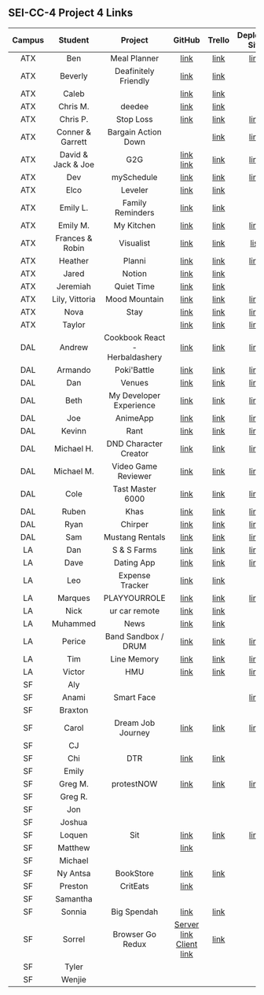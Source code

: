 ## SEI-CC-4 Project 4 Links 

| Campus | Student | Project | GitHub | Trello | Deployed Site |
|:----:|:---:|:---:|:---:|:---:|:---:|
| ATX | Ben | Meal Planner | [link](https://github.com/ManliestBen/meal-planner) | [link](https://trello.com/b/b1bb26Lr/meal-planner-app) | [link](https://manliest-meal-planner.herokuapp.com/) |
| ATX | Beverly | Deafinitely Friendly | [link](https://github.com/beverlyosoria/deafinitely-friendly) | [link](https://trello.com/b/be5LAg1u/deafinitely-friendly) |  |
| ATX | Caleb |  | [link](https://github.com/snsaleh1/my-portfolio) | [link](https://trello.com/b/FmkGXhgK/react-portfolio-unit-4) |  |
| ATX | Chris M. | deedee | [link](https://github.com/mayfielc/deedee-react-project) | [link](https://trello.com/b/Y17u3w1E/unit-4-project) |  |
| ATX | Chris P. | Stop Loss | [link](https://github.com/600rrchris/stoploss) | [link](https://trello.com/b/AiWMNT88/stoploss) | [link](https://stoploss2.herokuapp.com/) |
| ATX | Conner & Garrett | Bargain Action Down |  | [link](https://trello.com/b/QF0ggHbG/bargain-action-down) | [link](https://bargain-action-down.herokuapp.com/) |
| ATX | David & Jack & Joe | G2G | [link](https://github.com/baeddavid/G2G)<br>[link](https://github.com/baeddavid/G2G-API) | [link](https://trello.com/b/mncwglez/project-devutantes) | [link](https://g2g-gottago.herokuapp.com/welcome) |
| ATX | Dev | mySchedule | [link](https://github.com/Dev-94/mySchedule_React_Node) | [link](https://trello.com/b/XU623uZo/myschedule) | [link](https://my-sched.herokuapp.com/) |
| ATX | Elco | Leveler | [link](https://github.com/eag58914/leveler-app) | [link](https://trello.com/b/UyY44mPq/leveler) |  |
| ATX | Emily L. | Family Reminders | [link](https://github.com/emgrebe/Family-Reminders-App) | [link](https://trello.com/b/qERbcW9p/project-4) |  |
| ATX | Emily M. | My Kitchen | [link](https://github.com/efm0004/mykitchen) | [link](https://trello.com/b/rPAKVynp/unit-4-project) | [link](https://myreactkitchen.herokuapp.com/) |
| ATX | Frances & Robin | Visualist | [link](https://github.com/fcancio/Visualist-MERN) | [link](https://trello.com/b/NwinFdpS/visualist) | [list](https://visua-list.herokuapp.com/) |
| ATX | Heather | Planni | [link](https://github.com/MetaHeather/planni) | [link](https://trello.com/b/sv52IfVC/project-4) | [link](https://planni-hne.herokuapp.com/) |
| ATX | Jared | Notion | [link](https://github.com/jrodriguez082046/notion-react) | [link](https://trello.com/b/u2iOmXUR/unit-4-project-notion) |  |
| ATX | Jeremiah | Quiet Time | [link](https://github.com/JMHGZ/quiet-time) | [link](https://trello.com/b/i7CFQ1BD/project-4) |  |
| ATX | Lily, Vittoria | Mood Mountain | [link](https://github.com/lilymbest/MoodMountain) | [link](https://trello.com/b/MtRJppKw/moodtracker) | [link](https://moodmountain.herokuapp.com/) |
| ATX | Nova | Stay | [link](https://github.com/nhasley/Stay-React-NodeJS) | [link](https://trello.com/b/89OHVs6a/project-4) | [link](https://stayreact.herokuapp.com/login) |
| ATX | Taylor |  | [link](https://github.com/tlacerte/Restaurant-Website) | [link](https://trello.com/b/IT5wCv90/project-4) | [link](https://day-old-pizza.herokuapp.com/) |
| DAL | Andrew | Cookbook React - Herbaldashery |[link](https://github.com/atheismann/herbaldashery-cookbook)| [link](https://trello.com/b/JRagqZE3/p4-cookbook-react)| [link](https://herbaldashery-cookbook.herokuapp.com/)|
| DAL | Armando | Poki'Battle |[link](https://github.com/Drag49487Jr/Poki-Battle)|[link](https://trello.com/b/nbFwi2ll/project-4mern-stack)|[link](https://pokibattle.herokuapp.com/)|
| DAL | Dan | Venues |[link](https://github.com/dc3430/Venues)|[link](https://trello.com/b/foPvTfB7/venues)| [link](https://venues29.herokuapp.com/)|
| DAL | Beth | My Developer Experience | [link](https://github.com/bethsmith0623/MyDeveloperExperience)| [link](https://trello.com/b/OLuLa5rg/my-developer-experience) | [link](http://my-developer-experience.herokuapp.com/)|
| DAL | Joe | AnimeApp |[link](https://github.com/Jhunted/my-project-4.git)|[link](https://trello.com/b/C1wgVQz9/animapp)| [link](https://react-animapp.herokuapp.com/)|
| DAL | Kevinn | Rant |[link](https://github.com/kevinnarbas/rant-react) |[link](https://trello.com/b/kc8TpBdV/rant)|[link](https://rant-react.herokuapp.com/)|
| DAL | Michael H. | DND Character Creator | [link](https://github.com/mhinte91/p4-dnd-character-creator)| [link](https://trello.com/b/9Rt7Q04S/dd-character-creator)|[link](http://frozen-springs-93367.herokuapp.com/)|
| DAL | Michael M. | Video Game Reviewer | [link](https://github.com/Mad-Hatter-1865/Project-4)|[link](https://trello.com/b/wuNMyZfi/project-4)|[link](https://neon-games.herokuapp.com/)|
| DAL | Cole | Tast Master 6000 | [link](https://github.com/41Holmes41/taskmaster6000)|[link](https://trello.com/b/UTOmquNt/project-4)|[link](https://taskmaster6000.herokuapp.com/)|
| DAL | Ruben |Khas |[link](https://github.com/rcaceres1/khas)|[link](https://trello.com/b/FXHeJjML/khas)|[link](https://khas-app.herokuapp.com/)|
| DAL | Ryan | Chirper | [link](https://github.com/RyanPGeorge/chirper)|[link](https://trello.com/b/iQjnl53i/project-4)|[link](https://warm-cove-62385.herokuapp.com/)|
| DAL | Sam | Mustang Rentals | [link](https://github.com/samiduara/Mustangs-Rentals)|[link](https://trello.com/b/QhedZESk/mustang-rentals)| [link](https://mustang-rentals.herokuapp.com/)|
| LA | Dan | S & S Farms | [link](https://github.com/seagrendaniel/S-S-Farms) | [link](https://trello.com/b/RrrIsnCn/ss-farms-full-mern-stack-website) | [link](https://s-s-farms.herokuapp.com) |
| LA | Dave | Dating App | [link](https://github.com/davekoncsol/dating-app) | [link](https://trello.com/b/qkGe1Y1a/dating-app) | [link](https://react-dating-app.herokuapp.com/) |
| LA | Leo | Expense Tracker | [link](https://github.com/leonelRos/react-expenses-tracker) | [link](https://trello.com/b/HXFTLouQ/expenses-tracker) |  |
| LA | Marques | PLAYYOURROLE | [link](https://github.com/Mjsmith30/PLAYYOURROLE) | [link](https://trello.com/b/IJJxKOvn/project-4) | [link](https://playyourrole.herokuapp.com/) |
| LA | Nick | ur car remote | [link](https://github.com/nbai123/ur-car-remote) | [link](https://trello.com/b/cH8RnkU2/project-4) |  |
| LA | Muhammed | News | [link](https://github.com/qadanm/news) | [link](https://trello.com/b/zFotVVBA/news) |  |
| LA | Perice | Band Sandbox / DRUM | [link](https://github.com/perice-pope/band-sandbox) | [link](https://trello.com/b/dKWghBAz/band-sandbox-drum) | [link](https://band-sandbox.herokuapp.com/) |
| LA | Tim | Line Memory | [link](https://github.com/TimCross1994/Line-Memory) | [link](https://trello.com/b/rJ98DDss/actors-acting) | [link](https://line-memory.herokuapp.com/) |
| LA | Victor | HMU | [link](https://github.com/TimeForZeros/hmu-react-app) | [link](https://trello.com/b/r5Z7HiCh/hmu-react-project) |  [link](http://hitmeupfam.herokuapp.com/)|
| SF | Aly |  |  |  |  |
| SF | Anami | Smart Face |  |  | [link](https://smart-face-id-frontend.herokuapp.com/) |
| SF | Braxton |  |  |  |  |
| SF | Carol | Dream Job Journey | [link](https://github.com/carolsand/dreamjobjourney) | [link](https://trello.com/b/MFY1yOJn/dreamjobjourney) | [link](https://dreamjobjourney.herokuapp.com/) |
| SF | CJ |  |  |  |  |
| SF | Chi | DTR | [link](https://github.com/Chi37/dtr) | [link](https://trello.com/b/bDsqurUy/dtr) |  |
| SF | Emily |  |  |  |  |
| SF | Greg M. | protestNOW | [link](https://github.com/g-merrill/protestNOW) | [link](https://trello.com/b/dqiD1ZvO/protestnow) | [link](https://protest-now.herokuapp.com/) |
| SF | Greg R. |  |  |  |  |
| SF | Jon |  |  |  |  |
| SF | Joshua |  |  |  |  |
| SF | Loquen | Sit | [link](https://github.com/Loquen/sit) | [link](https://trello.com/b/ewloRYfv/sit-capstone-project) | [link](http://sit-lrj.herokuapp.com/) |
| SF | Matthew |  | [link](https://github.com/mrobin88/mtg-pile) |  |  |
| SF | Michael |  |  |  |  |
| SF | Ny Antsa | BookStore | [link](https://github.com/NyAntsaR/BookStore) | [link](https://trello.com/b/M8N2tnfa/bookstore) |  |
| SF | Preston | CritEats | [link](https://github.com/prestonhom/CritEats) |  |  |
| SF | Samantha |  |  |  |  |
| SF | Sonnia | Big Spendah | [link](https://github.com/brownbugz/p4-big-spendah) | [link](https://trello.com/b/IYsEtoVl/project4-capstone-hey-big-spendah) |  |
| SF | Sorrel | Browser Go Redux | [Server link](https://github.com/sorrelbri/browser-go-api)<br>[Client link](https://github.com/sorrelbri/browser-go-react) | [link](https://trello.com/b/1AeJJ5PK/browser-go-redux) |  |
| SF | Tyler |  |  |  |  |
| SF | Wenjie |  |  |  |  |
